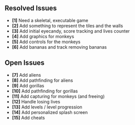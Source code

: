 ## Resolved Issues ##
- **[1]** Need a skeletal, executable game
- **[2]** Add something to represent the tiles and the walls
- **[3]** Add initial eyecandy, score tracking and lives counter
- **[4]** Add graphics for monkeys
- **[5]** Add controls for the monkeys
- **[6]** Add bananas and track removing bananas


## Open Issues ##
- **[7]** Add aliens
- **[8]** Add pathfinding for aliens
- **[9]** Add gorillas
- **[10]** Add pathfinding for gorillas
- **[11]** Add capturing for monkeys (and freeing)
- **[12]** Handle losing lives
- **[13]** Add levels / level progression
- **[14]** Add personalized splash screen
- **[15]** Add cheats
